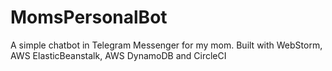 # MomsPersonalBot
A simple chatbot in Telegram Messenger for my mom. Built with WebStorm, AWS ElasticBeanstalk, AWS DynamoDB and CircleCI
